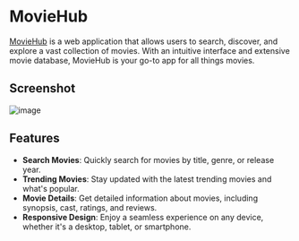 # MovieHub

[MovieHub](https://moviehub-kappa-two.vercel.app/) is a web application that allows users to search, discover, and explore a vast collection of movies. With an intuitive interface and extensive movie database, MovieHub is your go-to app for all things movies.

## Screenshot
![image](https://github.com/user-attachments/assets/cf41c76e-3590-4aaa-883b-499e5b209f76)


## Features

- **Search Movies**: Quickly search for movies by title, genre, or release year.
- **Trending Movies**: Stay updated with the latest trending movies and what's popular.
- **Movie Details**: Get detailed information about movies, including synopsis, cast, ratings, and reviews.
- **Responsive Design**: Enjoy a seamless experience on any device, whether it's a desktop, tablet, or smartphone.
